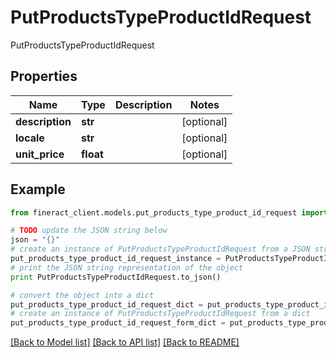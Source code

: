# PutProductsTypeProductIdRequest

PutProductsTypeProductIdRequest

## Properties

Name | Type | Description | Notes
------------ | ------------- | ------------- | -------------
**description** | **str** |  | [optional] 
**locale** | **str** |  | [optional] 
**unit_price** | **float** |  | [optional] 

## Example

```python
from fineract_client.models.put_products_type_product_id_request import PutProductsTypeProductIdRequest

# TODO update the JSON string below
json = "{}"
# create an instance of PutProductsTypeProductIdRequest from a JSON string
put_products_type_product_id_request_instance = PutProductsTypeProductIdRequest.from_json(json)
# print the JSON string representation of the object
print PutProductsTypeProductIdRequest.to_json()

# convert the object into a dict
put_products_type_product_id_request_dict = put_products_type_product_id_request_instance.to_dict()
# create an instance of PutProductsTypeProductIdRequest from a dict
put_products_type_product_id_request_form_dict = put_products_type_product_id_request.from_dict(put_products_type_product_id_request_dict)
```
[[Back to Model list]](../README.md#documentation-for-models) [[Back to API list]](../README.md#documentation-for-api-endpoints) [[Back to README]](../README.md)


